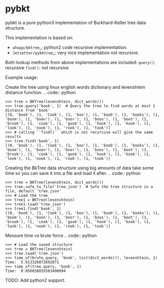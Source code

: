 # pybkt
pybkt is a pure python3 implementation of Burkhard-Keller tree data structure. 

This implementation is based on:
* `ahupp/bktree`_: python2 code recursive implementation.
* `Jetsetter/pybktree`_: very nice implementation not recursive.

Both lookup methods from above implementations are included: 
``query()``: recursive
``find()``: not recursive

Example usage:

Create the tree using linux english words dictionary and levenshtein distance function.
.. code:: python
    
    >>> tree = BKTree(levenshtein, dict_words())    
    >>> tree.query('book', 1)  # Query the tree to find words at most 1 distance from 'book'
    [(0, 'book'), (1, 'Cook'), (1, 'boo'), (1, 'boob'), (1, 'books'), (1, 'boom'), (1, 'boon'), (1, 'boor'), (1, 'boos'), (1, 'boot'), (1, 'brook'), (1, 'cook'), (1, 'gook'), (1, 'hook'), (1, 'kook'), (1, 'look'), (1, 'nook'), (1, 'rook'), (1, 'took')]
    >>> # calling ``find()`` which is not recursive will give the same results
    >>> tree.find('book', 1)
    [(0, 'book'), (1, 'Cook'), (1, 'boo'), (1, 'boob'), (1, 'books'), (1, 'boom'), (1, 'boon'), (1, 'boor'), (1, 'boos'), (1, 'boot'), (1, 'brook'), (1, 'cook'), (1, 'gook'), (1, 'hook'), (1, 'kook'), (1, 'look'), (1, 'nook'), (1, 'rook'), (1, 'took')]

Creating the BkTree data structure using big amounts of data take some time so you can save it into a file and load it after.
.. code:: python
    
    >>> tree = BKTree(levenshtein, dict_words())    
    >>> tree.safe_to_file('tree.json')  # Safe the tree structure in a file, default 'tree.json' 
    >>> # Load the tree
    >>> tree1 = BKTree(levenshtein)
    >>> tree1.load('tree.json')
    >>> tree1.find('book', 1)
    [(0, 'book'), (1, 'Cook'), (1, 'boo'), (1, 'boob'), (1, 'books'), (1, 'boom'), (1, 'boon'), (1, 'boor'), (1, 'boos'), (1, 'boot'), (1, 'brook'), (1, 'cook'), (1, 'gook'), (1, 'hook'), (1, 'kook'), (1, 'look'), (1, 'nook'), (1, 'rook'), (1, 'took')]

Messure time vs brute force
.. code:: python
    
    >>> # Load the saved structure
    >>> tree = BKTree(levenshtein)
    >>> tree.load('tree.json')    
    >>> time_of(brute_query, 'book', list(dict_words()), levenshtein, 1)    
    Time:  5.613326072692871
    >>> time_of(tree.query, 'book', 1)  
    Time:  0.056838035583496094
    
    
TODO: Add python2 support.

